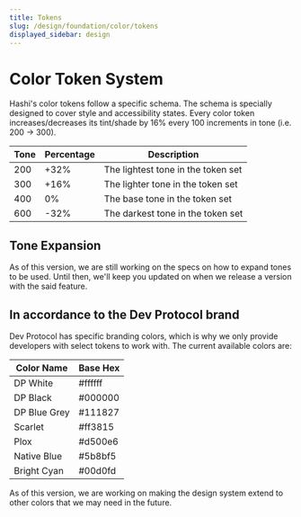 ```yaml
---
title: Tokens
slug: /design/foundation/color/tokens
displayed_sidebar: design
---
```

# Color Token System
Hashi's color tokens follow a specific schema. The schema is specially designed to cover style and accessibility states.
Every color token increases/decreases its tint/shade by 16% every 100 increments in tone (i.e. 200 → 300).

| Tone | Percentage | Description                        |
|------|------------|------------------------------------|
| 200  | +32%       | The lightest tone in the token set |
| 300  | +16%       | The lighter tone in the token set  |
| 400  | 0%         | The base tone in the token set     |
| 600  | -32%       | The darkest tone in the token set  |

## Tone Expansion
As of this version, we are still working on the specs on how to expand tones to be used. Until then, we'll keep you
updated on when we release a version with the said feature.

## In accordance to the Dev Protocol brand
Dev Protocol has specific branding colors, which is why we only provide developers with select tokens to work with. The
current available colors are:

| Color Name   | Base Hex |
|--------------|----------|
| DP White     | #ffffff  |
| DP Black     | #000000  |
| DP Blue Grey | #111827  |
| Scarlet      | #ff3815  |
| Plox         | #d500e6  |
| Native Blue  | #5b8bf5  |
| Bright Cyan  | #00d0fd  |

As of this version, we are working on making the design system extend to other colors that we may need in the future.